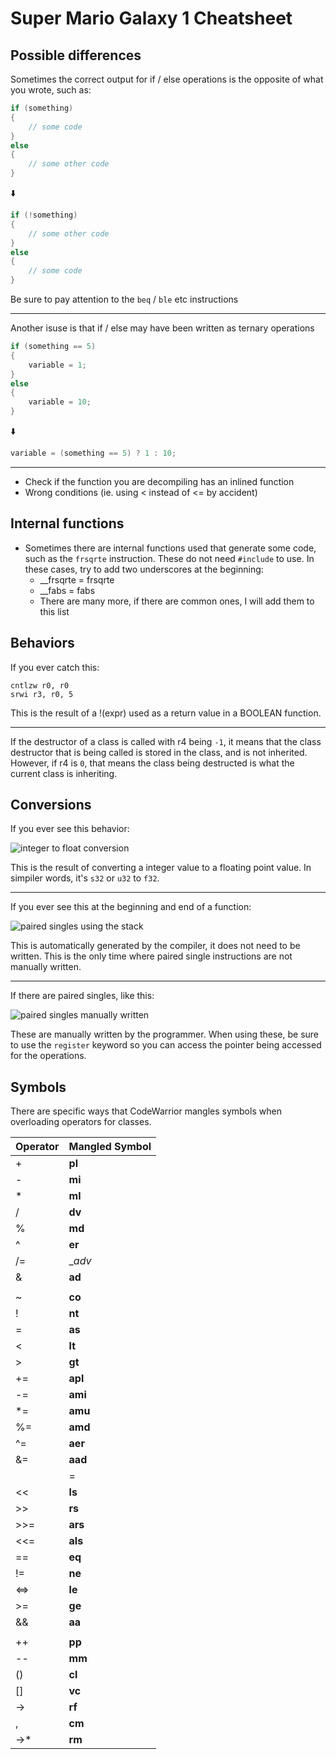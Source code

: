 # Super Mario Galaxy 1 Cheatsheet

## Possible differences

Sometimes the correct output for if / else operations is the opposite of what you wrote, such as:

```cpp
if (something)
{
    // some code
}
else
{
    // some other code
}
```

⬇️

```cpp
if (!something)
{
    // some other code
}
else
{
    // some code
}
```

Be sure to pay attention to the `beq` / `ble` etc instructions

---

Another isuse is that if / else may have been written as ternary operations

```cpp
if (something == 5)
{
    variable = 1;
}
else
{
    variable = 10;
}
```

⬇️

```cpp
variable = (something == 5) ? 1 : 10;
```

---

* Check if the function you are decompiling has an inlined function
* Wrong conditions (ie. using < instead of <= by accident)

## Internal functions

* Sometimes there are internal functions used that generate some code, such as the `frsqrte` instruction. These do not need `#include` to use. In these cases, try to add two underscores at the beginning:
    * __frsqrte = frsqrte
    * __fabs    = fabs
    * There are many more, if there are common ones, I will add them to this list

## Behaviors

If you ever catch this:
```
cntlzw r0, r0
srwi r3, r0, 5
```
This is the result of a !(expr) used as a return value in a BOOLEAN function.

---

If the destructor of a class is called with r4 being `-1`, it means that the class destructor that is being called is stored in the class, and is not inherited. However, if r4 is `0`, that means the class being destructed is what the current class is inheriting.

## Conversions

If you ever see this behavior:

![integer to float conversion](http://shibboleet.us.to/smg_decomp_imgs/inttofloat.png)

This is the result of converting a integer value to a floating point value. In simpiler words, it's `s32` or `u32` to `f32`.

---

If you ever see this at the beginning and end of a function:

![paired singles using the stack](http://shibboleet.us.to/smg_decomp_imgs/paired_singles_stack.png)

This is automatically generated by the compiler, it does not need to be written. This is the only time where paired single instructions are not manually written.

---

If there are paired singles, like this:

![paired singles manually written](http://shibboleet.us.to/smg_decomp_imgs/manual_paired_singles.png)

These are manually written by the programmer. When using these, be sure to use the `register` keyword so you can access the pointer being accessed for the operations.

## Symbols

There are specific ways that CodeWarrior mangles symbols when overloading operators for classes.

| Operator  | Mangled Symbol |
| ------------- | ------------- |
| +  | __pl__  |
| -  | __mi__  |
| *  | __ml__  |
| /  | __dv__  |
| %  | __md__  |
| ^  | __er__  |
| /=  | __adv_  |
| &  | __ad__  |
| |  | __or__  |
| ~  | __co__  |
| !  | __nt__  |
| =  | __as__  |
| <  | __lt__  |
| >  | __gt__  |
| +=  | __apl__  |
| -=  | __ami__  |
| *=  | __amu__  |
| %=  | __amd__  |
| ^=  | __aer__  |
| &=  | __aad__  |
| |=  | __aor__  |
| <<  | __ls__  |
| >>  | __rs__  |
| >>=  | __ars__  |
| <<=  | __als__  |
| ==  | __eq__  |
| !=  | __ne__  |
| <=>  | __le__  |
| >=  | __ge__  |
| &&  | __aa__  |
| ||  | __oo__  |
| ++  | __pp__  |
| --  | __mm__  |
| ()  | __cl__  |
| []  | __vc__  |
| ->  | __rf__  |
| ,  | __cm__  |
| ->*  | __rm__  |